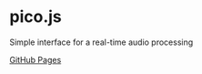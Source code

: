 pico.js
=======

Simple interface for a real-time audio processing

[GitHub Pages](http://mohayonao.github.com/pico.js)
